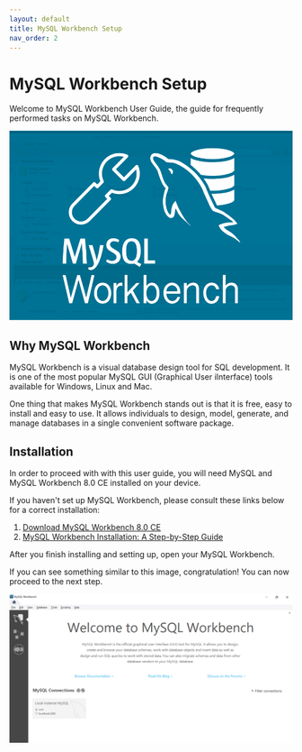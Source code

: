```yaml
---
layout: default
title: MySQL Workbench Setup
nav_order: 2
---
```


# MySQL Workbench Setup

Welcome to MySQL Workbench User Guide, the guide for frequently performed tasks on MySQL Workbench.

![MySQL Workbench logo](https://github.com/dvalle22/Mel-Danilo-Cody/blob/gh-pages/assets/images/workbench-logo.png)


## Why MySQL Workbench

MySQL Workbench is a visual database design tool for SQL development. It is one of the most popular MySQL GUI (Graphical User iInterface) tools available for Windows, Linux and Mac.

One thing that makes MySQL Workbench stands out is that it is free, easy to install and easy to use. It allows individuals to design, model, generate, and manage databases in a single convenient software package.

## Installation

In order to proceed with with this user guide, you will need MySQL and MySQL Workbench 8.0 CE installed on your device.

If you haven't set up MySQL Workbench, please consult these links below for a correct installation:

1. [Download MySQL Workbench 8.0 CE](https://dev.mysql.com/downloads/workbench/)
2. [MySQL Workbench Installation: A Step-by-Step Guide](https://www.simplilearn.com/tutorials/mysql-tutorial/mysql-workbench-installation?source=sl_frs_nav_playlist_video_clicked) 
 
After you finish installing and setting up, open your MySQL Workbench.

If you can see something similar to this image, congratulation! You can now proceed to the next step.

![MySQL Workbench homepage](https://github.com/dvalle22/Mel-Danilo-Cody/blob/gh-pages/assets/images/homepage.png)
